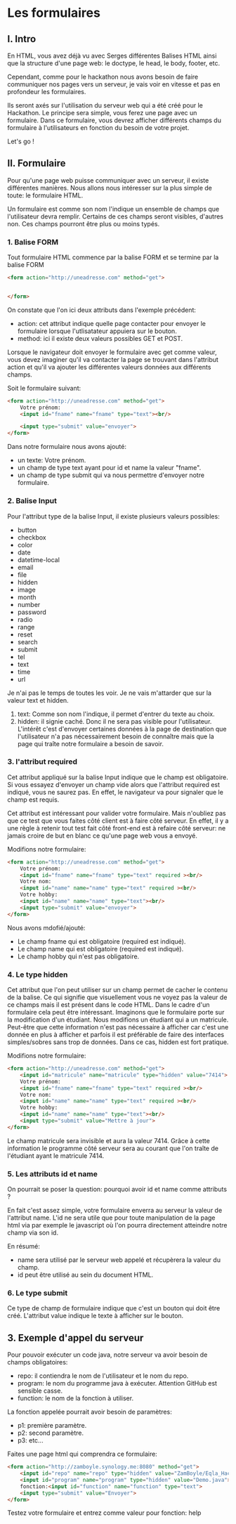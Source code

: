 # Les formulaires

## I. Intro

En HTML, vous avez déjà vu avec Serges différentes Balises HTML ainsi que la structure d'une page web: le doctype, le head, le body, footer, etc.

Cependant, comme pour le hackathon nous avons besoin de faire communiquer nos pages vers un serveur, je vais voir en vitesse et pas en profondeur les formulaires.

Ils seront axés sur l'utilisation du serveur web qui a été créé pour le Hackathon. Le principe sera simple, vous ferez une page avec un formulaire. Dans ce formulaire, vous devrez afficher différents champs du formulaire à l'utilisateurs en fonction du besoin de votre projet.

Let's go !

## II. Formulaire

Pour qu'une page web puisse communiquer avec un serveur, il existe différentes manières. Nous allons nous intéresser sur la plus simple de toute: le formulaire HTML.

Un formulaire est comme son nom l'indique un ensemble de champs que l'utilisateur devra remplir. Certains de ces champs seront visibles, d'autres non. Ces champs pourront être plus ou moins typés.

### 1. Balise FORM

Tout formulaire HTML commence par la balise FORM et se termine par la balise FORM
```html
<form action="http://uneadresse.com" method="get">


</form>
```

On constate que l'on ici deux attributs dans l'exemple précédent:
- action: cet attribut indique quelle page contacter pour envoyer le formulaire lorsque l'utlisatateur appuiera sur le bouton.
- method: ici il existe deux valeurs possibles GET et POST.

Lorsque le navigateur doit envoyer le formulaire avec get comme valeur, vous devez imaginer qu'il va contacter la page se trouvant dans l'attribut action et qu'il va ajouter les différentes valeurs données aux différents champs.

Soit le formulaire suivant:
```html
<form action="http://uneadresse.com" method="get">
    Votre prénom:
    <input id="fname" name="fname" type="text"><br/>

    <input type="submit" value="envoyer">
</form>
```

Dans notre formulaire nous avons ajouté:
- un texte: Votre prénom.
- un champ de type text ayant pour id et name la valeur "fname".
- un champ de type submit qui va nous permettre d'envoyer notre formulaire.

### 2. Balise Input

Pour l'attribut type de la balise Input, il existe plusieurs valeurs possibles:
- button
- checkbox
- color
- date
- datetime-local
- email
- file
- hidden
- image
- month
- number
- password
- radio
- range
- reset
- search
- submit
- tel
- text
- time
- url

Je n'ai pas le temps de toutes les voir. Je ne vais m'attarder que sur la valeur text et hidden.

1. text: Comme son nom l'indique, il permet d'entrer du texte au choix.
2. hidden: il signie caché. Donc il ne sera pas visible pour l'utilisateur. L'intérêt c'est d'envoyer certaines données à la page de destination que l'utilisateur n'a pas nécessairement besoin de connaître mais que la page qui traîte notre formulaire a besoin de savoir.

### 3. l'attribut required

Cet attribut appliqué sur la balise Input indique que le champ est obligatoire. Si vous essayez d'envoyer un champ vide alors que l'attribut required est indiqué, vous ne saurez pas. En effet, le navigateur va pour signaler que le champ est requis.

Cet attribut est intéressant pour valider votre formulaire. Mais n'oubliez pas que ce test que vous faites côté client est à faire côté serveur. En effet, il y a une règle à retenir tout test fait côté front-end est à refaire côté serveur: ne jamais croire de but en blanc ce qu'une page web vous a envoyé.

Modifions notre formulaire:

```html
<form action="http://uneadresse.com" method="get">
    Votre prénom:
    <input id="fname" name="fname" type="text" required ><br/>
    Votre nom:
    <input id="name" name="name" type="text" required ><br/>
    Votre hobby:
    <input id="name" name="name" type="text"><br/>
    <input type="submit" value="envoyer">
</form>
```

Nous avons mdofié/ajouté:
- Le champ fname qui est obligatoire (required est indiqué).
- Le champ name qui est obligatoire (required est indiqué).
- Le champ hobby qui n'est pas obligatoire.

### 4. Le type hidden
Cet attribut que l'on peut utiliser sur un champ permet de cacher le contenu de la balise. Ce qui signifie que visuellement vous ne voyez pas la valeur de ce champs mais il est présent dans le code HTML. Dans le cadre d'un formulaire cela peut être intéressant. Imaginons que le formulaire porte sur la modification d'un étudiant. Nous modifions un étudiant qui a un matricule. Peut-être que cette information n'est pas nécessaire à afficher car c'est une donnée en plus à afficher et parfois il est préférable de faire des interfaces simples/sobres sans trop de données. Dans ce cas, hidden est fort pratique.

Modifions notre formulaire:
```html
<form action="http://uneadresse.com" method="get">
    <input id="matricule" name="matricule" type="hidden" value="7414">
    Votre prénom:
    <input id="fname" name="fname" type="text" required ><br/>
    Votre nom:
    <input id="name" name="name" type="text" required ><br/>
    Votre hobby:
    <input id="name" name="name" type="text"><br/>
    <input type="submit" value="Mettre à jour">
</form>
```

Le champ matricule sera invisible et aura la valeur 7414. Grâce à cette information le programme côté serveur sera au courant que l'on traîte de l'étudiant ayant le matricule 7414.


### 5. Les attributs id et name
On pourrait se poser la question: pourquoi avoir id et name comme attributs ?

En fait c'est assez simple, votre formulaire enverra au serveur la valeur de l'attribut name. L'id ne sera utile que pour toute manipulation de la page html via par exemple le javascript où l'on pourra directement atteindre notre champ via son id.

En résumé:
- name sera utilisé par le serveur web appelé et récupèrera la valeur du champ.
- id peut être utilisé au sein du document HTML.

### 6. Le type submit
Ce type de champ de formulaire indique que c'est un bouton qui doit être créé. L'attribut value indique le texte à afficher sur le bouton.

## 3. Exemple d'appel du serveur
Pour pouvoir exécuter un code java, notre serveur va avoir besoin de champs obligatoires:
- repo: il contiendra le nom de l'utilisateur et le nom du repo.
- program: le nom du programme java à exécuter. Attention GitHub est sensible casse.
- function: le nom de la fonction à utiliser.

La fonction appelée pourrait avoir besoin de paramètres:
- p1: première paramètre.
- p2: second paramètre.
- p3: etc...

Faites une page html qui comprendra ce formulaire:
```html
<form action="http://zamboyle.synology.me:8080" method="get">
    <input id="repo" name="repo" type="hidden" value="ZamBoyle/Eqla_Hackathon">
    <input id="program" name="program" type="hidden" value="Demo.java">
    fonction:<input id="function" name="function" type="text">
    <input type="submit" value="Envoyer">
</form>
```

Testez votre formulaire et entrez comme valeur pour fonction: help